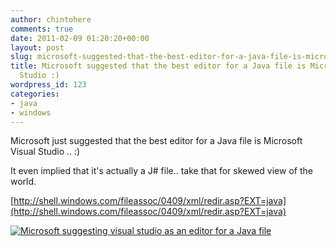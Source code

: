 ```yaml
---
author: chintohere
comments: true
date: 2011-02-09 01:20:20+00:00
layout: post
slug: microsoft-suggested-that-the-best-editor-for-a-java-file-is-microsoft-visual-studio
title: Microsoft suggested that the best editor for a Java file is Microsoft Visual
  Studio :)
wordpress_id: 123
categories:
- java
- windows
---
```


Microsoft just suggested that the best editor for a Java file is Microsoft Visual Studio ..  :)

It even implied that it's actually a J# file.. take that for skewed view of the world.

[http://shell.windows.com/fileassoc/0409/xml/redir.asp?EXT=java](http://shell.windows.com/fileassoc/0409/xml/redir.asp?EXT=java)

[](http://shell.windows.com/fileassoc/0409/xml/redir.asp?EXT=java)
[![Microsoft suggesting visual studio as an editor for a Java file](http://blog.chintoju.com/wp-content/uploads/2011/02/microsoft-suggesting-visual-studio-as-an-editor-for-a-java-file.png)](http://blog.chintoju.com/wp-content/uploads/2011/02/microsoft-suggesting-visual-studio-as-an-editor-for-a-java-file.png)
